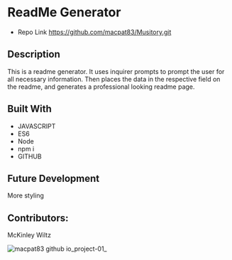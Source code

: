 # ReadMe Generator

* Repo Link https://github.com/macpat83/Musitory.git


## Description

This is a readme generator. It uses inquirer prompts to prompt the user for all necessary information. Then places the data in the respective field on the readme, and generates a professional looking readme page.


## Built With

- JAVASCRIPT
- ES6
- Node
- npm i
- GITHUB 


## Future Development

More styling




## Contributors:

McKinley Wiltz






![macpat83 github io_project-01_](https://user-images.githubusercontent.com/100632883/167276211-9c6fe7ee-0cd3-4da3-853a-d0dd867a9ddf.png)
